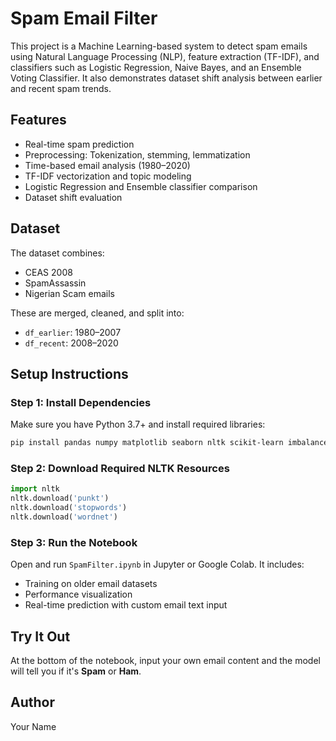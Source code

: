 # Spam Email Filter

This project is a Machine Learning-based system to detect spam emails using Natural Language Processing (NLP), feature extraction (TF-IDF), and classifiers such as Logistic Regression, Naive Bayes, and an Ensemble Voting Classifier. It also demonstrates dataset shift analysis between earlier and recent spam trends.

## Features
- Real-time spam prediction
- Preprocessing: Tokenization, stemming, lemmatization
- Time-based email analysis (1980–2020)
- TF-IDF vectorization and topic modeling
- Logistic Regression and Ensemble classifier comparison
- Dataset shift evaluation

## Dataset
The dataset combines:
- CEAS 2008
- SpamAssassin
- Nigerian Scam emails

These are merged, cleaned, and split into:
- `df_earlier`: 1980–2007
- `df_recent`: 2008–2020

## Setup Instructions

### Step 1: Install Dependencies
Make sure you have Python 3.7+ and install required libraries:

```bash
pip install pandas numpy matplotlib seaborn nltk scikit-learn imbalanced-learn wordcloud
```

### Step 2: Download Required NLTK Resources

```python
import nltk
nltk.download('punkt')
nltk.download('stopwords')
nltk.download('wordnet')
```

### Step 3: Run the Notebook
Open and run `SpamFilter.ipynb` in Jupyter or Google Colab. It includes:
- Training on older email datasets
- Performance visualization
- Real-time prediction with custom email text input

## Try It Out
At the bottom of the notebook, input your own email content and the model will tell you if it's **Spam** or **Ham**.

## Author
Your Name
